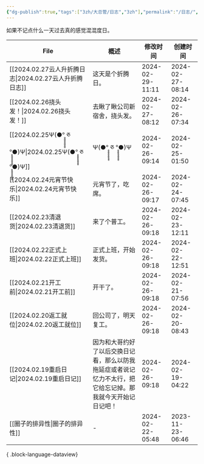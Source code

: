```yaml
---
{"dg-publish":true,"tags":["3zh/大总管/日志","3zh"],"permalink":"/日志/","dgPassFrontmatter":true,"noteIcon":""}
---
```



如果不记点什么一天过去真的感觉混混度日。


| File                                                                                | 概述                                                    | 修改时间             | 创建时间             |
| ----------------------------------------------------------------------------------- | ----------------------------------------------------- | ---------------- | ---------------- |
| [[2024.02.27云人升折腾日志\|2024.02.27云人升折腾日志]]                                         | 这天是个折腾日。                                              | 2024-02-29-11:11 | 2024-02-27-08:14 |
| [[2024.02.26挠头发！\|2024.02.26挠头发！]]                                               | 去瞅了瞅公司新宿舍，挠头发。                                        | 2024-02-27-08:12 | 2024-02-26-07:34 |
| [[2024.02.25Ψ(●°̥̥̥̥̥̥̥̥ ཅ °̥̥̥̥̥̥̥̥●)Ψ\|2024.02.25Ψ(●°̥̥̥̥̥̥̥̥ ཅ °̥̥̥̥̥̥̥̥●)Ψ]] | Ψ(●°̥̥̥̥̥̥̥̥ ཅ °̥̥̥̥̥̥̥̥●)Ψ                           | 2024-02-26-09:14 | 2024-02-25-01:50 |
| [[2024.02.24元宵节快乐\|2024.02.24元宵节快乐]]                                             | 元宵节了，吃席。                                              | 2024-02-26-09:17 | 2024-02-24-07:45 |
| [[2024.02.23清退货\|2024.02.23清退货]]                                                 | 来了个普工。                                                | 2024-02-26-09:18 | 2024-02-23-12:11 |
| [[2024.02.22正式上班\|2024.02.22正式上班]]                                               | 正式上班，开始发货。                                            | 2024-02-26-09:18 | 2024-02-22-12:51 |
| [[2024.02.21开工前\|2024.02.21开工前]]                                                 | 开干了。                                                  | 2024-02-26-09:18 | 2024-02-21-07:56 |
| [[2024.02.20返工就位\|2024.02.20返工就位]]                                               | 回公司了，明天复工。                                            | 2024-02-26-09:18 | 2024-02-20-08:43 |
| [[2024.02.19重启日记\|2024.02.19重启日记]]                                               | 因为和大哥约好了以后交换日记看，那么以防我拖延症或者说记忆力不太行，把它给忘记掉。那我就今天开始记日记吧！ | 2024-02-26-09:18 | 2024-02-19-04:22 |
| [[圈子的排异性\|圈子的排异性]]                                                               | \-                                                    | 2024-02-22-05:48 | 2023-11-23-06:46 |

{ .block-language-dataview}
